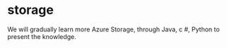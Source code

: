 # storage
We will gradually learn more Azure Storage, through Java, c #, Python to present the knowledge.

